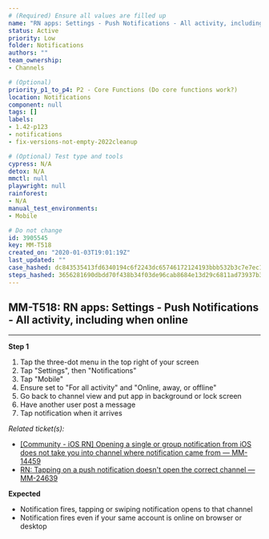 ```yaml
---
# (Required) Ensure all values are filled up
name: "RN apps: Settings - Push Notifications - All activity, including when online"
status: Active
priority: Low
folder: Notifications
authors: ""
team_ownership: 
- Channels

# (Optional)
priority_p1_to_p4: P2 - Core Functions (Do core functions work?)
location: Notifications
component: null
tags: []
labels: 
- 1.42-p123
- notifications
- fix-versions-not-empty-2022cleanup

# (Optional) Test type and tools
cypress: N/A
detox: N/A
mmctl: null
playwright: null
rainforest: 
- N/A
manual_test_environments: 
- Mobile

# Do not change
id: 3905545
key: MM-T518
created_on: "2020-01-03T19:01:19Z"
last_updated: ""
case_hashed: dc843535413fd6340194c6f2243dc65746172124193bbb532b3c7e7ec1fbcaa70b21348f034621edc2889d0c2fd273b8
steps_hashed: 3656281690dbdd70f438b34f03de96cab8684e13d29c6811ad73937b3785b9244c22b654f874d2dd957e951dc644bf36
---
```


<!-- (Auto-generated) Based on frontmatter's "key" and "name" -->

## MM-T518: RN apps: Settings - Push Notifications - All activity, including when online

---

**Step 1**

1. Tap the three-dot menu in the top right of your screen
2. Tap "Settings", then "Notifications"
3. Tap "Mobile"
4. Ensure set to "For all activity" and "Online, away, or offline"
5. Go back to channel view and put app in background or lock screen
6. Have another user post a message
7. Tap notification when it arrives

_Related ticket(s):_

- [\[Community - iOS RN\] Opening a single or group notification from iOS does not take you into channel where notification came from — MM-14459](https://mattermost.atlassian.net/browse/MM-14459)
- [RN: Tapping on a push notification doesn't open the correct channel — MM-24639](https://mattermost.atlassian.net/browse/MM-24639)

**Expected**

- Notification fires, tapping or swiping notification opens to that channel
- Notification fires even if your same account is online on browser or desktop
